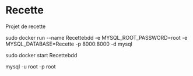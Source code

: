 # Recette
Projet de recette


sudo docker run --name Recettebdd -e MYSQL_ROOT_PASSWORD=root -e MYSQL_DATABASE=Recette -p 8000:8000 -d mysql


sudo docker start Recettebdd


mysql -u root -p root

